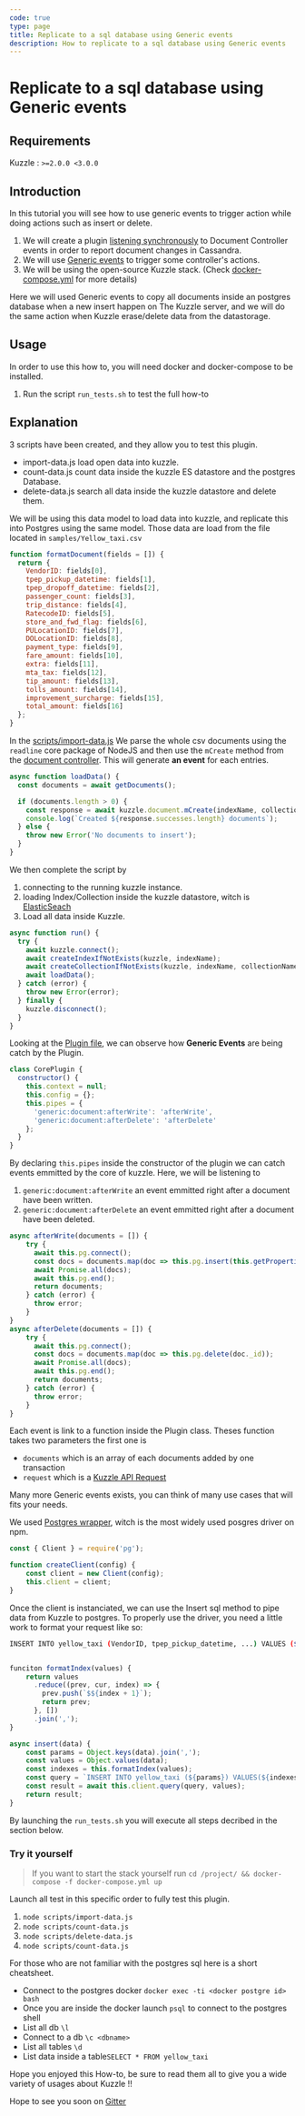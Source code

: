 ```yaml
---
code: true
type: page
title: Replicate to a sql database using Generic events
description: How to replicate to a sql database using Generic events
---
```


# Replicate to a sql database using Generic events

## Requirements

Kuzzle : `>=2.0.0 <3.0.0`

## Introduction

In this tutorial you will see how to use generic events to trigger action while doing actions such as insert or delete.

1. We will create a plugin [listening synchronously](/core/1/plugins/guides/pipes) to Document Controller events in order to report document changes in Cassandra.
1. We will use [Generic events](https://docs.kuzzle.io/core/2/plugins/guides/events/generic-document-events/) to trigger some controller's actions.
1. We will be using the open-source Kuzzle stack. (Check [docker-compose.yml](docker-compose.yml) for more details)

Here we will used Generic events to copy all documents inside an postgres database when a new insert happen on The Kuzzle server, and we will do the same action when Kuzzle erase/delete data from the datastorage.

## Usage

In order to use this how to, you will need docker and docker-compose to be installed.

1. Run the script `run_tests.sh` to test the full how-to

## Explanation

3 scripts have been created, and they allow you to test this plugin.

* import-data.js load open data into kuzzle.
* count-data.js count data inside the kuzzle ES datastore and the postgres Database.
* delete-data.js search all data inside the kuzzle datastore and delete them.

We will be using this data model to load data into kuzzle, and replicate this into Postgres using the same model. Those data are load from the file located in `samples/Yellow_taxi.csv`

```javascript
function formatDocument(fields = []) {
  return {
    VendorID: fields[0],
    tpep_pickup_datetime: fields[1],
    tpep_dropoff_datetime: fields[2],
    passenger_count: fields[3],
    trip_distance: fields[4],
    RatecodeID: fields[5],
    store_and_fwd_flag: fields[6],
    PULocationID: fields[7],
    DOLocationID: fields[8],
    payment_type: fields[9],
    fare_amount: fields[10],
    extra: fields[11],
    mta_tax: fields[12],
    tip_amount: fields[13],
    tolls_amount: fields[14],
    improvement_surcharge: fields[15],
    total_amount: fields[16]
  };
}
```
In the [scripts/import-data.js](scripts/import-data.js) We parse the whole csv documents using the `readline` core package of NodeJS and then use the `mCreate` method from the [document controller](https://docs.kuzzle.io/sdk/js/7/controllers/document/m-create/). This will generate __an event__ for each entries.

```javascript
async function loadData() {
  const documents = await getDocuments();

  if (documents.length > 0) {
    const response = await kuzzle.document.mCreate(indexName, collectionName, documents);
    console.log(`Created ${response.successes.length} documents`);
  } else {
    throw new Error('No documents to insert');
  }
}
```

We then complete the script by

1. connecting to the running kuzzle instance.
1. loading Index/Collection inside the kuzzle datastore, witch is [ElasticSeach](https://www.elastic.co/guide/index.html)
1. Load all data inside Kuzzle.

```javascript
async function run() {
  try {
    await kuzzle.connect();
    await createIndexIfNotExists(kuzzle, indexName);
    await createCollectionIfNotExists(kuzzle, indexName, collectionName);
    await loadData();
  } catch (error) {
    throw new Error(error);
  } finally {
    kuzzle.disconnect();
  }
}

```

Looking at the [Plugin file](lib/index.js), we can observe how __Generic Events__ are being catch by the Plugin.

```javascript
class CorePlugin {
  constructor() {
    this.context = null;
    this.config = {};
    this.pipes = {
      'generic:document:afterWrite': 'afterWrite',
      'generic:document:afterDelete': 'afterDelete'
    };
  }
}
```

By declaring `this.pipes` inside the constructor of the plugin we can catch events emmitted by the core of kuzzle. Here, we will be listening to 

1. `generic:document:afterWrite` an event emmitted right after a document have been written.
1. `generic:document:afterDelete` an event emmitted right after a document have been deleted.

```javascript
async afterWrite(documents = []) {
    try {
      await this.pg.connect();
      const docs = documents.map(doc => this.pg.insert(this.getProperties(doc)));
      await Promise.all(docs);
      await this.pg.end();
      return documents;
    } catch (error) {
      throw error;
    }
}
async afterDelete(documents = []) {
    try {
      await this.pg.connect();
      const docs = documents.map(doc => this.pg.delete(doc._id));
      await Promise.all(docs);
      await this.pg.end();
      return documents;
    } catch (error) {
      throw error;
    }
}
```

Each event is link to a function inside the Plugin class. Theses function takes two parameters the first one is

* `documents` which is an array of each documents added by one transaction
* `request` which is a [Kuzzle API Request](https://docs.kuzzle.io/core/2/plugins/plugin-context/constructors/request#request)


Many more Generic events exists, you can think of many use cases that will fits your needs.

We used [Postgres wrapper](https://node-postgres.com/), witch is the most widely used posgres driver on npm.

```javascript
const { Client } = require('pg');

function createClient(config) {
    const client = new Client(config);
    this.client = client;
}
```

Once the client is instanciated, we can use the Insert sql method to pipe data from Kuzzle to postgres. To properly use the driver, you need a little work to format your request like so:

```bash
INSERT INTO yellow_taxi (VendorID, tpep_pickup_datetime, ...) VALUES ($1, $2, ...); # And the you populate placeholder's data given an array of values.
```

```javascript

funciton formatIndex(values) {
    return values
      .reduce((prev, cur, index) => {
        prev.push(`$${index + 1}`);
        return prev;
      }, [])
      .join(',');
}

async insert(data) {
    const params = Object.keys(data).join(',');
    const values = Object.values(data);
    const indexes = this.formatIndex(values);
    const query = `INSERT INTO yellow_taxi (${params}) VALUES(${indexes})`;
    const result = await this.client.query(query, values);
    return result;
}
```

By launching the `run_tests.sh` you will execute all steps decribed in the section below.

### Try it yourself

> If you want to start the stack yourself run `cd /project/ && docker-compose -f docker-compose.yml up`

Launch all test in this specific order to fully test this plugin.

1. `node scripts/import-data.js`
1. `node scripts/count-data.js`
1. `node scripts/delete-data.js`
1. `node scripts/count-data.js`

For those who are not familiar with the postgres sql here is a short cheatsheet.

* Connect to the postgres docker `docker exec -ti <docker postgre id> bash`
* Once you are inside the docker launch `psql` to connect to the postgres shell
* List all db `\l`
* Connect to a db `\c <dbname>`
* List all tables `\d`
* List data inside a table`SELECT * FROM yellow_taxi`


Hope you enjoyed this How-to, be sure to read them all to give you a wide variety of usages about Kuzzle !!

Hope to see you soon on [Gitter](https://gitter.im/kuzzleio/kuzzle)